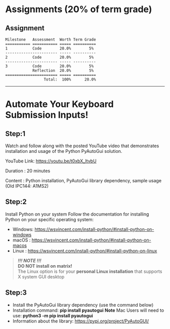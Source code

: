 # Assignments (20% of term grade)

## Assignment
```
Milestone   Assessment  Worth Term Grade
=========== =========== ===== ==========
1           Code        20.0%        5%
----------------------- ----- ----------
2           Code        20.0%        5%
----------------------- ----- ----------
3           Code        20.0%        5%
            Reflection  20.0%        5%
======================= ===== ==========
                 Total:  100%      20.0%
```
****

# Automate Your Keyboard Submission Inputs!

## Step:1
Watch and follow along with the posted YouTube video that demonstrates installation and usage of the Python PyAutoGui solution.

YouTube Link: https://youtu.be/t0xbX_ltvbU

Duration    : 20 minutes

Content     : Python installation, PyAutoGui library dependency, sample usage (Old IPC144: A1MS2)

## Step:2

Install Python on your system
Follow the documentation for installing Python on your specific operating system:

- Windows: https://wsvincent.com/install-python/#install-python-on-windows
- macOS  : https://wsvincent.com/install-python/#install-python-on-macos
- Linux  : https://wsvincent.com/install-python/#install-python-on-linux

>***!!! NOTE !!!***<br>
>**DO NOT install on matrix!**<br>
The Linux option is for your **personal Linux installation** that supports X system GUI desktop


## Step:3

- Install the PyAutoGui library dependency (use the command below)
- Installation command: **pip install pyautogui**
  **Note** Mac Users will need to use: **python3 -m pip install pyautogui**
- Information about the library: https://pypi.org/project/PyAutoGUI/
